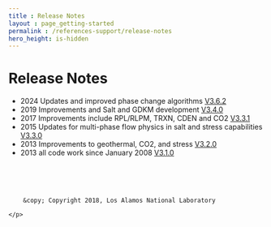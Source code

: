 ```yaml
---
title : Release Notes
layout : page_getting-started
permalink : /references-support/release-notes
hero_height: is-hidden
---
```


#  Release Notes

* 2024 Updates and improved phase change algorithms [V3.6.2](ReleaseNotes/v3.6.2.md)
* 2019 Improvements and Salt and GDKM development [V3.4.0](ReleaseNotes/v3.4.0.md) 
* 2017 Improvements include RPL/RLPM, TRXN, CDEN and CO2 [V3.3.1](ReleaseNotes/v3.3.1.md) 
* 2015 Updates for multi-phase flow physics in salt and stress capabilities [V3.3.0](ReleaseNotes/v3.3.0.md) 
* 2013 Improvements to geothermal, CO2, and stress [V3.2.0](ReleaseNotes/v3.2.0.md) 
* 2013 all code work since January 2008 [V3.1.0](ReleaseNotes/v3.1.0.md) 

<br><br><br>
  <div role="contentinfo">
    <p>
        
        &copy; Copyright 2018, Los Alamos National Laboratory

    </p>
  </div>
